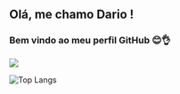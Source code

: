 ## Olá, me chamo Dario ! 
### Bem vindo ao meu perfil GitHub 😊👌
<picture>
  <source
    srcset="https://github-readme-stats.vercel.app/api?username=sh4kaa&show_icons=true&theme=dark"
    media="(prefers-color-scheme: radical)"
  />
  <source
    srcset="https://github-readme-stats.vercel.app/api?username=sh4kaa&show_icons=true"
    media="(prefers-color-scheme: merko), (prefers-color-scheme: no-preference)"
  />
  <img src="https://github-readme-stats.vercel.app/api?username=sh4kaa&show_icons=true" />

  
</picture>

![Top Langs](https://github-readme-stats.vercel.app/api/top-langs/?username=sh4kaa&layout=compact)


